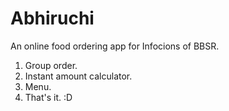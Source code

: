 # Abhiruchi
An online food ordering app for Infocions of BBSR.

1.  Group order.
2.  Instant amount calculator.
3.  Menu.
4.  That's it. :D
